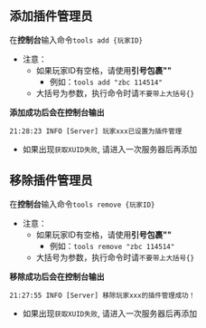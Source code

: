 ## 添加插件管理员

在**控制台**输入命令`tools add {玩家ID}`  
- 注意：
    - 如果玩家ID有空格，请使用**引号包裹""**  
        - 例如：`tools add "zbc 114514"`
    - 大括号为参数，执行命令时请`不要带上大括号{}`

**添加成功后会在控制台输出**

```log
21:28:23 INFO [Server] 玩家xxx已设置为插件管理
```
- 如果出现`获取XUID失败`, 请进入一次服务器后再添加


## 移除插件管理员

在**控制台**输入命令`tools remove {玩家ID}`
- 注意：
    - 如果玩家ID有空格，请使用**引号包裹""**  
        - 例如：`tools remove "zbc 114514"`
    - 大括号为参数，执行命令时请`不要带上大括号{}`

**移除成功后会在控制台输出**

```log
21:27:55 INFO [Server] 移除玩家xxx的插件管理成功！
```

- 如果出现`获取XUID失败`, 请进入一次服务器后再添加
